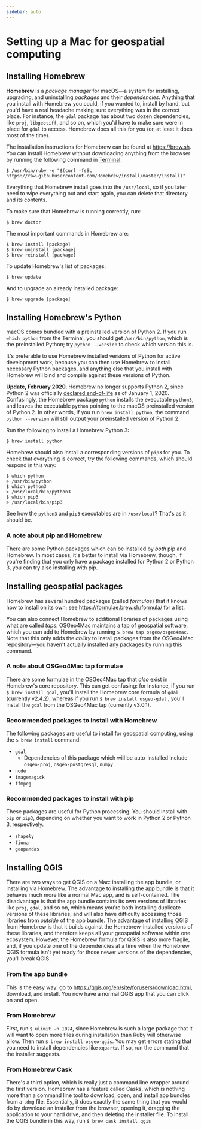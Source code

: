 ```yaml
---
sidebar: auto
---
```


# Setting up a Mac for geospatial computing

## Installing Homebrew

**Homebrew** is a *package manager* for macOS—a system for installing, upgrading, and uninstalling *packages* and their *dependencies*. Anything that you install with Homebrew you could, if you wanted to, install by hand, but you'd have a real headache making sure everything was in the correct place. For instance, the `gdal` package has about two dozen dependencies, like `proj`, `libgeotiff`, and so on, which you'd have to make sure were in place for `gdal` to access. Homebrew does all this for you (or, at least it does most of the time).

The installation instructions for Homebrew can be found at <https://brew.sh>. You can install Homebrew without downloading anything from the browser by running the following command in [Terminal](https://support.apple.com/guide/terminal/open-or-quit-terminal-apd5265185d-f365-44cb-8b09-71a064a42125/mac):

```shell
$ /usr/bin/ruby -e "$(curl -fsSL https://raw.githubusercontent.com/Homebrew/install/master/install)"
```

Everything that Homebrew install goes into the `/usr/local`, so if you later need to wipe everything out and start again, you can delete that directory and its contents.

To make sure that Homebrew is running correctly, run:

```shell
$ brew doctor
```

The most important commands in Homebrew are:

```shell
$ brew install [package]
$ brew uninstall [package]
$ brew reinstall [package]
```

To update Homebrew's list of packages:

```shell
$ brew update
```

And to upgrade an already installed package:

```shell
$ brew upgrade [package]
```



## Installing Homebrew's Python

macOS comes bundled with a preinstalled version of Python 2. If you run `which python` from the Terminal, you should get `/usr/bin/python`, which is the preinstalled Python; try `python --version` to check which version this is.

It's preferable to use Homebrew installed versions of Python for active development work, because you can then use Homebrew to install necessary Python packages, and anything else that you install with Homebrew will bind and compile against these versions of Python.

**Update, February 2020**. Homebrew no longer supports Python 2, since Python 2 was officially [declared end-of-life](https://www.python.org/dev/peps/pep-0373/) as of January 1, 2020. Confusingly, the Homebrew package `python` installs the executable `python3`, and leaves the executable `python` pointing to the macOS preinstalled version of Python 2. In other words, if you run `brew install python`, the command `python --version` will still output your preinstalled version of Python 2.

Run the following to install a Homebrew Python 3:

```shell
$ brew install python
```

Homebrew should also install a corresponding versions of `pip3` for you. To check that everything is correct, try the following commands, which should respond in this way:

```shell
$ which python
> /usr/bin/python
$ which python3
> /usr/local/bin/python3
$ which pip3
> /usr/local/bin/pip3
```

See how the `python3` and `pip3` executables are in `/usr/local`? That's as it should be.

### A note about pip and Homebrew

There are some Python packages which can be installed by *both* pip and Homebrew. In most cases, it's better to install via Homebrew, though, if you're finding that you only have a package installed for Python 2 or Python 3, you can try also installing with pip.

## Installing geospatial packages

Homebrew has several hundred packages (called *formulae*) that it knows how to install on its own; see <https://formulae.brew.sh/formula/> for a list.

You can also connect Homebrew to additional libraries of packages using what are called *taps*. OSGeo4Mac maintains a tap of geospatial software, which you can add to Homebrew by running `$ brew tap osgeo/osgeo4mac`. Note that this only adds the *ability* to install packages from the OSGeo4Mac repository—you haven't actually installed any packages by running this command.

### A note about OSGeo4Mac tap formulae

There are some formulae in the OSGeo4Mac tap that *also* exist in Homebrew's core repository. This can get confusing: for instance, if you run `$ brew install gdal`, you'll install the Homebrew core formula of `gdal` (currently v2.4.2), whereas if you run `$ brew install osgeo-gdal` , you'll install the `gdal` from the OSGeo4Mac tap (currently v3.0.1).

### Recommended packages to install with Homebrew

The following packages are useful to install for geospatial computing, using the `$ brew install` command:

- `gdal`
  - Dependencies of this package which will be auto-installed include `osgeo-proj`, `osgeo-postgresql`, `numpy`
- `node`
- `imagemagick`
- `ffmpeg`

### Recommended packages to install with pip

These packages are useful for Python processing. You should install with `pip` or `pip3`, depending on whether you want to work in Python 2 or Python 3, respectively.

- `shapely`
- `fiona`
- `geopandas`

## Installing QGIS

There are two ways to get QGIS on a Mac: installing the app bundle, or installing via Homebrew. The advantage to installing the app bundle is that it behaves much more like a normal Mac app, and is self-contained. The disadvantage is that the app bundle contains its own versions of libraries like `proj`, `gdal`, and so on, which means you're both installing duplicate versions of these libraries, and will also have difficulty accessing those libraries from *outside* of the app bundle. The advantage of installing QGIS from Homebrew is that it builds against the Homebrew-installed versions of these libraries, and therefore keeps all your geospatial software within one ecosystem. However, the Homebrew formula for QGIS is also more fragile, and, if you update one of the dependencies at a time when the Homebrew QGIS formula isn't yet ready for those newer versions of the dependencies, you'll break QGIS.

### From the app bundle

This is the easy way: go to <https://qgis.org/en/site/forusers/download.html>, download, and install. You now have a normal QGIS app that you can click on and open.

### From Homebrew

First, run `$ ulimit -n 1024`, since Homebrew is such a large package that it will want to open more files during installation than Ruby will otherwise allow. Then run  `$ brew install osgeo-qgis`. You may get errors stating that you need to install dependencies like `xquartz`. If so, run the command that the installer suggests.

### From Homebrew Cask

There's a third option, which is really just a command line wrapper around the first version. Homebrew has a feature called Casks, which is nothing more than a command line tool to download, open, and install app bundles from a `.dmg` file. Essentially, it does exactly the same thing that you would do by download an installer from the browser, opening it, dragging the application to your hard drive, and then deleting the installer file. To install the QGIS bundle in this way, run `$ brew cask install qgis`
